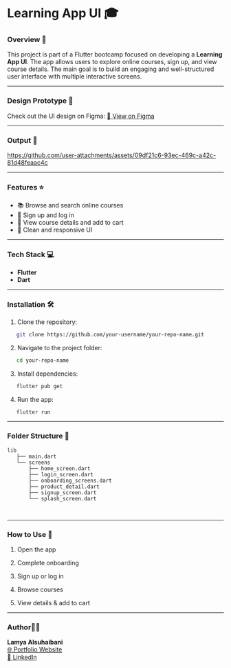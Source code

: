 
# Learning App UI 🎓 


### Overview 👀

This project is part of a Flutter bootcamp focused on developing a **Learning App UI**. The app allows users to explore online courses, sign up, and view course details. The main goal is to build an engaging and well-structured user interface with multiple interactive screens.

---

### Design Prototype 🎨

Check out the UI design on Figma:
[🔗 View on Figma](https://www.ﬁgma.com/design/xlEI4XXk7ZRzTRxfLc46fE/Course-EdTech-Mobile-App-(Community)?node-id=0-1&p=f&t=FgLZdcCvSivg3qjR-0)

---

### Output 📱

https://github.com/user-attachments/assets/09df21c6-93ec-469c-a42c-81d48feaac4c

---

### Features ⭐️

- 📚 Browse and search online courses
- 📝 Sign up and log in
- 🛒 View course details and add to cart
- 🎨 Clean and responsive UI

---

### Tech Stack 💻

- **Flutter**
- **Dart**

---

### Installation 🛠️

1. Clone the repository:

```bash
   git clone https://github.com/your-username/your-repo-name.git
```

2. Navigate to the project folder:

```bash
   cd your-repo-name
```

3. Install dependencies:

```bash
   flutter pub get
```

4. Run the app:

```bash
   flutter run
```

---

### Folder Structure 🔨

```
lib
   ├── main.dart
   └── screens
       ├── home_screen.dart
       ├── login_screen.dart
       ├── onboarding_screens.dart
       ├── product_detail.dart
       ├── signup_screen.dart
       └── splash_screen.dart
       
       
```

---

### How to Use 📲

1. Open the app

2. Complete onboarding

3. Sign up or log in

4. Browse courses

5. View details & add to cart

---

### Author👩‍💻
**Lamya Alsuhaibani**  
[🌐 Portfolio Website](https://picayune-mouth-ade.notion.site/Lamya-Alsuhaibani-310c29eda5ba40638fa895968d3f630d "My Portfolio Website")  
[💼 LinkedIn](https://www.linkedin.com/in/lamya-a-alsuhaibani/ "My LinkedIn")
